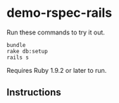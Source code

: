 demo-rspec-rails
===================

Run these commands to try it out.

```
bundle
rake db:setup
rails s
```

Requires Ruby 1.9.2 or later to run.

## Instructions

